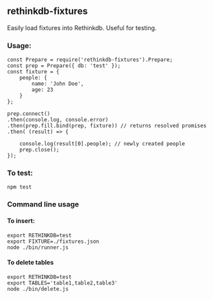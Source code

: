 ## rethinkdb-fixtures

Easily load fixtures into Rethinkdb. Useful for testing.

### Usage:
```
const Prepare = require('rethinkdb-fixtures').Prepare;
const prep = Prepare({ db: 'test' });
const fixture = {
    people: {
        name: 'John Doe',
        age: 23
    }
};

prep.connect()
.then(console.log, console.error)
.then(prep.fill.bind(prep, fixture)) // returns resolved promises
.then( (result) => {

    console.log(result[0].people); // newly created people
    prep.close();
});
```

### To test:
```
npm test
```

### Command line usage

#### To insert:
```
export RETHINKDB=test
export FIXTURE=./fixtures.json
node ./bin/runner.js 
```
#### To delete tables
```
export RETHINKDB=test
export TABLES='table1,table2,table3'
node ./bin/delete.js
```